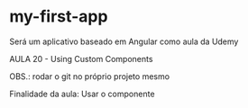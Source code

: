 # my-first-app
Será um aplicativo baseado em Angular como aula da Udemy

AULA 20 - Using Custom Components

OBS.: rodar o git no próprio projeto mesmo

Finalidade da aula:
Usar o componente